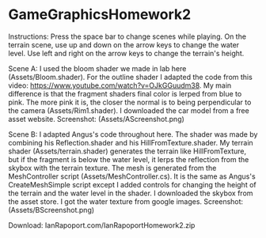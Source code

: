 # GameGraphicsHomework2

Instructions:
  Press the space bar to change scenes while playing.
  On the terrain scene, use up and down on the arrow keys to change the water level. Use left and right on the arrow keys to change 
  the terrain's height.
  
Scene A:
  I used the bloom shader we made in lab here (Assets/Bloom.shader).
  For the outline shader I adapted the code from this video: https://www.youtube.com/watch?v=OJkGGuudm38.
    My main difference is that the fragment shaders final color is lerped from blue to pink. The more pink it is, the closer the normal
    is to being perpendicular to the camera (Assets/Rim1.shader).
  I downloaded the car model from a free asset website.
  Screenshot: (Assets/AScreenshot.png)
    
Scene B:
  I adapted Angus's code throughout here.
  The shader was made by combining his Reflection.shader and his HillFromTexture.shader. My terrain shader (Assets/terrain.shader) 
  generates the terrain like HillFromTexture, but if the fragment is below the water level, it lerps the reflection from the skybox with
  the terrain texture. 
  The mesh is generated from the MeshController script (Assets/MeshController.cs). It is the same as Angus's CreateMeshSimple script
  except I added controls for changing the height of the terrain and the water level in the shader.
  I downloaded the skybox from the asset store. I got the water texture from google images.
  Screenshot: (Assets/BScreenshot.png)

Download: IanRapoport.com/IanRapoportHomework2.zip
